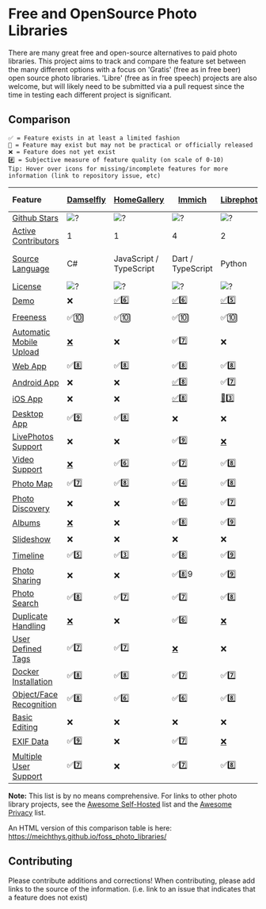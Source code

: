 # Free and OpenSource Photo Libraries

There are many great free and open-source alternatives to paid photo libraries. This project aims to track and compare the feature set between the many different options with a focus on 'Gratis' (free as in free beer) open source photo libraries. 'Libre' (free as in free speech) projects are also welcome, but will likely need to be submitted via a pull request since the time in testing each different project is significant.

## Comparison
```
✅ = Feature exists in at least a limited fashion
🚧 = Feature may exist but may not be practical or officially released
❌ = Feature does not yet exist
#️⃣ = Subjective measure of feature quality (on scale of 0-10)
Tip: Hover over icons for missing/incomplete features for more information (link to repository issue, etc)
```

| Feature                                                        | [Damselfly](https://github.com/Webreaper/Damselfly)                       | [HomeGallery](https://github.com/xemle/home-gallery)                              | [Immich](https://github.com/alextran1502/immich)                          | [Librephotos](https://github.com/LibrePhotos/librephotos)                     | [Lychee](https://github.com/LycheeOrg/Lychee)                          | [Nextcloud Photos](https://github.com/nextcloud/photos/)                | [Nextcloud Memories](https://github.com/pulsejet/memories)              | [Photonix](https://github.com/photonixapp/photonix)                        | [Photofield](https://github.com/SmilyOrg/photofield)                                               | [PiGallery2](https://github.com/bpatrik/pigallery2)                      | [Photoprism](https://github.com/photoprism/photoprism)                        | [Photoview](https://github.com/photoview/photoview)                           | [Piwigo](https://github.com/Piwigo/Piwigo)                          | [Snapcrescent](https://github.com/snapcrescent/snapcrescent)
| :--------------------------------------------------------------- | :-------------------------------------------------------------------------- | ----------------------------------------------------------------------------------- | --------------------------------------------------------------------------- | ------------------------------------------------------------------------------- | ------------------------------------------------------------------------ | ------------------------------------------------------------------------- | ------------------------------------------------------------------------- | ---------------------------------------------------------------------------- | ----------------------------------------------------------------------------------------------------------- | -------------------------------------------------------------------------- | ------------------------------------------------------------------------------- | ------------------------------------------------------------------------------- | --------------------------------------------------------------------- | --------------------------------------------------------------------- |
| [Github Stars](features.md#github-stars)                       | ![?](https://img.shields.io/github/stars/Webreaper/Damselfly?label=%20)   | ![?](https://img.shields.io/github/stars/xemle/home-gallery?label=%20)            | ![?](https://img.shields.io/github/stars/alextran1502/immich?label=%20)   | ![?](https://img.shields.io/github/stars/LibrePhotos/librephotos?label=%20)   | ![?](https://img.shields.io/github/stars/LycheeOrg/Lychee?label=%20)   | ![?](https://img.shields.io/github/stars/nextcloud/photos?label=%20)    | ![?](https://img.shields.io/github/stars/pulsejet/memories?label=%20)   | ![?](https://img.shields.io/github/stars/photonixapp/photonix?label=%20)   | ![?](https://img.shields.io/github/stars/smilyorg/photofield?label=%20)                                   | ![?](https://img.shields.io/github/stars/bpatrik/pigallery2?label=%20)   | ![?](https://img.shields.io/github/stars/photoprism/photoprism?label=%20)     | ![?](https://img.shields.io/github/stars/photoview/photoview?label=%20)       | ![?](https://img.shields.io/github/stars/Piwigo/Piwigo?label=%20)   | ![?](https://img.shields.io/github/stars/snapcrescent/snapcrescent?label=%20)   |
| [Active Contributors](features.md#active-contributors)         | 1                                                                         | 1                                                                                 | 4                                                                         | 2                                                                             | 3                                                                      | 3                                                                       | 1                                                                       | 1                                                                          | 1                                                                                                         | 1                                                                        | 4                                                                             | 1                                                                             | 3                                                                   |1|
| [Source Language](features.md#source-language)                 | C#                                                                        | JavaScript / TypeScript                                                           | Dart / TypeScript                                                         | Python                                                                        | PHP                                                                    | JavaScript                                                              | PHP / Vue                                                               | Python                                                                     | Go / Vue                                                                                                  | TypeScript                                                               | Go                                                                            | Typescript / Go                                                               | PHP                                                                 |Java / Typscript / Dart|       
| [License](features.md#license)                                 | ![?](https://img.shields.io/github/license/Webreaper/Damselfly?label=%20) | ![?](https://img.shields.io/github/license/xemle/home-gallery?label=%20)          | ![?](https://img.shields.io/github/license/alextran1502/immich?label=%20) | ![?](https://img.shields.io/github/license/LibrePhotos/librephotos?label=%20) | ![?](https://img.shields.io/github/license/LycheeOrg/Lychee?label=%20) | ![?](https://img.shields.io/github/license/nextcloud/photos?label=%20)  | ![?](https://img.shields.io/github/license/pulsejet/memories?label=%20) | ![?](https://img.shields.io/github/license/photonixapp/photonix?label=%20) | ![?](https://img.shields.io/github/license/smilyorg/photofield?label=%20)                                 | ![?](https://img.shields.io/github/license/bpatrik/pigallery2?label=%20) | ![?](https://img.shields.io/static/v1?label=%20&message=GPL-3.0&color=orange) | ![?](https://img.shields.io/github/license/photoview/photoview?label=%20)     | ![?](https://img.shields.io/github/license/Piwigo/Piwigo?label=%20) | ![?](https://img.shields.io/github/license/snapcrescent/snapcrescent?label=%20) |
| [Demo](features.md#demo)                                       | ❌                                                                        | [✅](https://demo.home-gallery.org/https://demo.photoprism.app/library/brow)6️⃣ | [✅](https://demo.immich.app/)6️⃣                                       | [✅](https://demo2.librephotos.com/ "User:demo Pass:demo1234")5️⃣           | [✅](https://lycheeorg.github.io/demo/)4️⃣                           | [✅](https://nextcloud.com/instant-trial/)4️⃣                         | [✅](https://demo.memories.gallery/apps/memories/)8️⃣          | [✅](https://demo.photonix.org/login)8️⃣                                 | [✅](https://demo.photofield.dev/)6️⃣                                                                   | [✅](https://pigallery2.onrender.com/)8️⃣                              | [✅](https://demo.photoprism.app/library/browse)9️⃣                         | [✅](https://photos.qpqp.dk/ "User:demo Pass:demo")9️⃣                      | [✅](https://piwigo.org/demo)9️⃣                                  |[✅](https://demo.snapcrescent.app)9️⃣  |
| [Freeness](features.md#freeness)                               | ✅🔟                                                                      | ✅🔟                                                                              | ✅🔟                                                                      | ✅🔟                                                                          | ✅🔟                                                                   | ✅🔟                                                                    | ✅🔟                                                                    | ✅🔟                                                                       | ✅🔟                                                                                                      | ✅🔟                                                                     | [🚧](https://photoprism.app/get)7️⃣                                         | ✅🔟                                                                          | ✅🔟                                                                |✅🔟  
| [Automatic Mobile Upload](features.md#automatic-mobile-upload) | [❌](https://github.com/Webreaper/Damselfly/issues/40)                    | ❌                                                                                | ✅7️⃣                                                                   | ❌                                                                            | ❌                                                                     | ✅7️⃣                                                                 | ✅7️⃣                                                                 | ❌                                                                         | ❌                                                                                                        | ❌                                                                       | ✅6️⃣                                                                       | [❌](https://github.com/photoview/photoview/issues/129)                       | ✅7️⃣                                                             |✅7️⃣                                                             |
| [Web App](features.md#web-app)                                 | ✅8️⃣                                                                   | ✅8️⃣                                                                           | ✅8️⃣                                                                   | ✅8️⃣                                                                       | ✅8️⃣                                                                | ✅7️⃣                                                                 | ✅9️⃣                                                                 | ✅7️⃣                                                                    | ✅9️⃣                                                                                                   | ✅7️⃣                                                                  | ✅7️⃣                                                                       | ✅8️⃣                                                                       | ✅8️⃣                                                             |✅7️⃣                                                             |
| [Android App](features.md#android-app)                         | ❌                                                                        | ❌                                                                                | [✅](https://github.com/alextran1502/immich#step-4-run-mobile-app)8️⃣   | ✅[7️⃣](https://github.com/savvasdalkitsis/uhuruphotos-android)             | [❌](https://github.com/LycheeOrg/Lychee/issues/1013)                  | [✅](https://github.com/nextcloud/android)3️⃣                         | [✅](https://github.com/nextcloud/android)3️⃣                         | ✅[4️⃣](https://github.com/photonixapp/photonix-mobile)                  | ❌                                                                                                        | ❌                                                                       | [🚧](https://docs.photoprism.app/user-guide/pwa/)4️⃣                        | [🚧](https://github.com/photoview/photoview/issues/701)3️⃣                  | [✅](https://www.piwigo.org/mobile-applications)7️⃣               |[✅](https://github.com/snapcrescent/snapcrescent/releases)7️⃣|
| [iOS App](features.md#ios-app)                                 | ❌                                                                        | ❌                                                                                | [✅](https://github.com/alextran1502/immich#step-4-run-mobile-app)8️⃣   | [🚧](https://github.com/LibrePhotos/librephotos-mobile)3️⃣                  | [❌](https://github.com/LycheeOrg/Lychee/issues/1013)                  | [✅](https://github.com/nextcloud/ios)3️⃣                             | [✅](https://github.com/nextcloud/ios)3️⃣                             | ✅[4️⃣](https://github.com/photonixapp/photonix-mobile)                  | ❌                                                                                                        | ❌                                                                       | [🚧](https://docs.photoprism.app/user-guide/pwa/)4️⃣                        | [✅](https://apps.apple.com/dk/app/photoview-media-gallery/id1578380271)6️⃣ | [✅](https://www.piwigo.org/mobile-applications)7️⃣               | ❌                                                                                |
| [Desktop App](features.md#desktop-app)                         | ✅9️⃣                                                                   | ✅8️⃣                                                                           | ❌                                                                        | ❌                                                                            | ❌                                                                     | [✅](https://github.com/nextcloud/desktop)2️⃣                         | [✅](https://github.com/nextcloud/desktop)2️⃣                         | [❌](https://github.com/photonixapp/photonix/issues/61)                    | ❌                                                                                                        | ❌                                                                       | ❌                                                                            | ❌                                                                            | ❌                                                                  | ❌                                                                                |
| [LivePhotos Support](features.md#livephotos-support)           | ❌                                                                        | ❌                                                                                | ✅9️⃣                                                                   | [❌](https://github.com/LibrePhotos/librephotos/issues/287)                   | ✅[6️⃣](https://github.com/LycheeOrg/Lychee/issues/1283)             | [✅️3️⃣](https://github.com/nextcloud/photos/issues/344)                    | ✅8️⃣                                                                 | [❌](https://github.com/photonixapp/photonix/issues/250)                   | [❌](https://github.com/SmilyOrg/photofield/issues/52)                                                    | ❌                                                                       | ✅7️⃣                                                                       | [❌](https://github.com/photoview/photoview/issues/273)                       | [❌](https://github.com/Piwigo/Piwigo/issues/1677)                  | ❌                                                                                |
| [Video Support](features.md#video-support)                     | [❌](https://github.com/Webreaper/Damselfly/issues/82)                    | ✅6️⃣                                                                           | ✅[7️⃣](https://github.com/immich-app/immich/issues/203)                | ✅8️⃣                                                                       | ✅6️⃣                                                                | ✅5️⃣                                                                 | ✅7️⃣                                                                 | [❌](https://github.com/photonixapp/photonix/issues/295)                   | [✅](https://github.com/SmilyOrg/photofield/issues/27)3️⃣                                               | ✅8️⃣                                                                  | ✅7️⃣                                                                       | ✅7️⃣                                                                       | ✅4️⃣                                                             |✅7️⃣|
| [Photo Map](features.md#photo-map)                             | ✅7️⃣                                                                   | ✅8️⃣                                                                           | ✅4️⃣                                                                   | ✅8️⃣                                                                       | [✅5️⃣](https://github.com/LycheeOrg/Lychee/issues/1051)             | ✅6️⃣                                                                 | ✅8️⃣                                                                 | ✅9️⃣                                                                    | ❌                                                                                                        | ✅8️⃣                                                                  | ✅6️⃣                                                                       | ✅8️⃣                                                                       | ✅7️⃣                                                             |❌                                          |
| [Photo Discovery](features.md#photo-discovery)                 | ❌                                                                        | ❌                                                                                | ✅6️⃣                                                                         | ✅7️⃣                                                                       | ✅6️⃣                                                                | ✅6️⃣                                                                 | ✅7️⃣                                                                 | ❌                                                                         | ❌                                                                                                        | ❌                                                                       | ✅6️⃣                                                                       | ❌                                                                            | ✅1️⃣                                                             |❌                                          |
| [Albums](features.md#albums)                                   | [❌](https://github.com/Webreaper/Damselfly/issues/238)                   | ❌                                                                                | ✅8️⃣                                                                   | ✅9️⃣                                                                       | ✅8️⃣                                                                | ✅4️⃣                                                                 | ✅8️⃣                                                                 | ✅5️⃣                                                                    | ❌                                                                                                        | ✅6️⃣                                                                  | ✅8️⃣                                                                       | ✅6️⃣                                                                       | ✅8️⃣                                                             |❌                                          |
| [Slideshow](features.md#slideshow)                             | ❌                                                                        | ❌                                                                                | ❌                                                                        | ❌                                                                            | [❌](https://github.com/LycheeOrg/Lychee/issues/949)                   | ✅5️⃣                                                                 | ✅5️⃣                                                                 | [❌](https://github.com/photonixapp/photonix/issues/427)                   | ✅6️⃣                                                                                                   | ✅7️⃣                                                                  | ✅6️⃣                                                                       | [❌](https://github.com/photoview/photoview/issues/51)                        | ✅5️⃣                                                             |❌                                          |
| [Timeline](features.md#timeline)                               | ✅5️⃣                                                                   | ✅3️⃣                                                                           | ✅8️⃣                                                                   | ✅9️⃣                                                                       | [❌](https://github.com/LycheeOrg/Lychee/issues/1050)                  | ✅4️⃣                                                                 | ✅9️⃣                                                                 | ✅5️⃣                                                                    | ✅6️⃣                                                                                                   | ✅5️⃣                                                                  | ✅5️⃣                                                                       | ✅9️⃣                                                                       | ✅3️⃣                                                             |✅5️⃣                                                                   
| [Photo Sharing](features.md#photo-sharing)                     | ❌                                                                        | ❌                                                                                | ✅8️⃣9️                                                                 | ✅9️⃣                                                                       | ✅9️⃣                                                                | ✅8️⃣                                                                 | ✅8️⃣                                                                 | ❌                                                                         | ❌                                                                                                        | ✅7️⃣                                                                  | ✅7️⃣                                                                       | ✅8️⃣                                                                       | ✅5️⃣                                                             |❌                                                                        |
| [Photo Search](features.md#photo-search)                       | ✅8️⃣                                                                   | ✅7️⃣                                                                           | ✅7️⃣                                                                   | ✅8️⃣                                                                       | ✅5️⃣                                                                | ✅4️⃣                                                                 | ✅4️⃣                                                                 | ✅8️⃣                                                                    | ✅9️⃣                                                                                                   | ✅7️⃣                                                                  | ✅8️⃣                                                                       | ✅5️⃣                                                                       | ✅7️⃣                                                             |❌                                                                        |
| [Duplicate Handling](features.md#duplicate-handling)           | [❌](https://github.com/Webreaper/Damselfly/issues/97)                    | ❌                                                                                | ✅6️⃣                                                                   | [❌](https://github.com/LibrePhotos/librephotos/issues/753)                   | [❌](https://github.com/LycheeOrg/Lychee/issues/1762)                  | ✅[8️⃣](https://apps.nextcloud.com/apps/mediadc)                      | ✅[8️⃣](https://apps.nextcloud.com/apps/mediadc)                      | [❌](https://github.com/photonixapp/photonix/issues/422)                   | ❌                                                                                                        | ✅5️⃣                                                                  | ✅[6️⃣](https://docs.photoprism.app/user-guide/library/duplicates/)         | [❌](https://github.com/photoview/photoview/issues/801)                       | ✅6️⃣                                                             |✅7️⃣    
| [User Defined Tags](features.md#photo-tagging)                 | ✅7️⃣                                                                   | ✅7️⃣                                                                           | [❌](https://github.com/immich-app/immich/issues/838)                     | ❌                                                                            | ✅5️⃣                                                                | ✅️3️⃣                                                               | ✅️3️⃣                                                               | ✅6️⃣                                                                    | ✅6️⃣                                                                                                   | ❌                                                                       | ✅5️⃣                                                                       | ❌                                                                            | ✅7️⃣                                                             |❌          |
| [Docker Installation](features.md#docker-installation)         | ✅8️⃣                                                                   | ✅8️⃣                                                                           | ✅7️⃣                                                                   | ✅7️⃣                                                                       | ✅7️⃣                                                                | [✅](https://github.com/nextcloud/all-in-one#nextcloud-all-in-one)6️⃣ | [✅](https://github.com/nextcloud/all-in-one#nextcloud-all-in-one)6️⃣ | ✅8️⃣                                                                    | ✅7️⃣                                                                                                   | ✅7️⃣                                                                  | ✅6️⃣                                                                       | ✅8️⃣                                                                       | [✅](https://hub.docker.com/r/linuxserver/piwigo)7️⃣              |✅8️⃣  |
| [Object/Face Recognition](features.md#object/face-recognition) | ✅8️⃣                                                                   | ✅6️⃣                                                                           | ✅6️⃣                                                                   | ✅8️⃣                                                                       | [❌](https://github.com/LycheeOrg/Lychee/issues/1266)                  | [✅8️⃣](https://github.com/nextcloud/recognize)                       | [✅8️⃣](https://github.com/nextcloud/recognize)                       | ✅8️⃣                                                                    | ✅7️⃣                                                                                                   | ✅6️⃣                                                                  | ✅9️⃣                                                                       | ✅6️⃣                                                                       | [✅](https://github.com/Piwigo/Piwigo/issues/1159)5️⃣             |❌       |
| [Basic Editing](features.md#basic-editing)                     | ❌                                                                        | ❌                                                                                | ❌                                                                        | ❌                                                                            | ❌                                                                     | ✅6️⃣                                                                 | ✅6️⃣                                                                 | ❌                                                                         | ❌                                                                                                        | ❌                                                                       | ❌                                                                            | ❌                                                                            | ❌                                                                  |❌       |
| [EXIF Data](features.md#exif-data)                             | ✅9️⃣                                                                   | ❌                                                                                | ✅7️⃣                                                                   | [❌](https://github.com/LibrePhotos/librephotos/issues/77)                    | ✅7️⃣                                                                | [❌](https://github.com/nextcloud/photos/issues/226)                    | ✅8️⃣                                                                 | ✅7️⃣                                                                    | [🚧](https://github.com/SmilyOrg/photofield/pull/59https://github.com/LibrePhotos/librephotos-mobil)3️⃣ | ✅7️⃣                                                                  | ✅9️⃣                                                                       | ✅7️⃣                                                                       | ✅6️⃣                                                             |✅7️⃣    |
| [Multiple User Support](features.md#multiple-user-support)     | ✅7️⃣                                                                   | ❌                                                                                | ✅7️⃣                                                                   | ✅8️⃣                                                                       | ✅6️⃣                                                                | ✅9️⃣                                                                 | ✅9️⃣                                                                 | ✅7️⃣                                                                    | [❌](https://github.com/SmilyOrg/photofield/issues/28)                                                    | ✅7️⃣                                                                  | [❌] (https://github.com/photoprism/photoprism/issues/98)                      | ✅6️⃣                                                                       | ✅8️⃣                                                             |❌      

**Note:** This list is by no means comprehensive. For links to other photo library projects, see the [Awesome Self-Hosted](https://github.com/awesome-selfhosted/awesome-selfhosted#photo-and-video-galleries) list and the [Awesome Privacy](https://github.com/pluja/awesome-privacy#photo-storage) list.

An HTML version of this comparison table is here: https://meichthys.github.io/foss_photo_libraries/

## Contributing

Please contribute additions and corrections!
When contributing, please add links to the source of the information.
(i.e. link to an issue that indicates that a feature does not exist)
